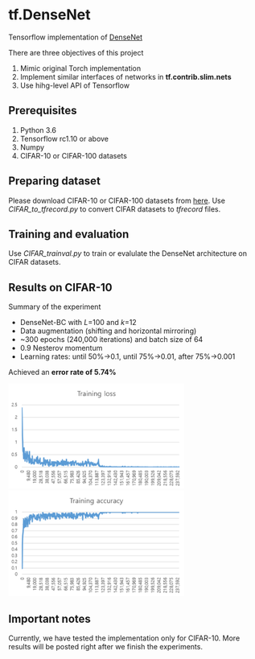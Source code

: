 # tf.DenseNet
Tensorflow implementation of [DenseNet](http://arxiv.org/abs/1608.06993)

There are three objectives of this project
1. Mimic original Torch implementation
2. Implement similar interfaces of networks in __tf.contrib.slim.nets__
3. Use hihg-level API of Tensorflow

## Prerequisites
1. Python 3.6
2. Tensorflow rc1.10 or above
3. Numpy
4. CIFAR-10 or CIFAR-100 datasets

## Preparing dataset
Please download CIFAR-10 or CIFAR-100 datasets from [here](https://www.cs.toronto.edu/~kriz/cifar.html). Use _CIFAR_to_tfrecord.py_ to convert CIFAR datasets to _tfrecord_ files.

## Training and evaluation
Use _CIFAR_trainval.py_ to train or evalulate the DenseNet architecture on CIFAR datasets.

## Results on CIFAR-10
Summary of the experiment
* DenseNet-BC with _L_=100 and _k_=12
* Data augmentation (shifting and horizontal mirroring)
* ~300 epochs (240,000 iterations) and batch size of 64
* 0.9 Nesterov momentum
* Learning rates: until 50%&rarr;0.1, until 75%&rarr;0.01, after 75%&rarr;0.001

Achieved an __error rate of 5.74%__

<img src="https://github.com/Ravicmoon/tf.DenseNet/blob/master/results/CIFAR-10_training_loss.png" width="350"><img src="https://github.com/Ravicmoon/tf.DenseNet/blob/master/results/CIFAR-10_training_acc.png" width="350">

## Important notes
Currently, we have tested the implementation only for CIFAR-10. More results will be posted right after we finish the experiments.
